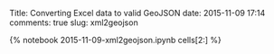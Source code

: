 Title: Converting Excel data to valid GeoJSON
date:  2015-11-09 17:14
comments: true
slug: xml2geojson

{% notebook 2015-11-09-xml2geojson.ipynb cells[2:] %}
